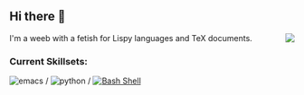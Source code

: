 ## Hi there 👋

<a href="http://ultravioletbat.deviantart.com/art/Yay-Evil-111710573">
  <img src="https://raw.githubusercontent.com/hlissner/doom-emacs/screenshots/cacochan.png" align="right" />
</a>

I'm a weeb with a fetish for Lispy languages and TeX documents.



### Current Skillsets:
![emacs](https://img.shields.io/badge/Editor-Emacs-1abc9c.svg) / ![python](https://img.shields.io/badge/Language-Python-1abc9c.svg) / [![Bash Shell](https://badges.frapsoft.com/bash/v1/bash.png?v=103)](https://github.com/ellerbrock/open-source-badges/)


